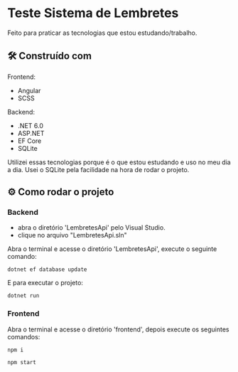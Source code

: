 # Teste Sistema de Lembretes
Feito para praticar as tecnologias que estou estudando/trabalho.

## 🛠️ Construído com

Frontend: 
- Angular
- SCSS

Backend:
- .NET 6.0
- ASP.NET
- EF Core
- SQLite

Utilizei essas tecnologias porque é o que estou estudando e uso no meu dia a dia. Usei o SQLite pela facilidade na hora de rodar o projeto.

## ⚙️ Como rodar o projeto

### Backend
 
- abra o diretório 'LembretesApi' pelo Visual Studio.
- clique no arquivo "LembretesApi.sln"

Abra o terminal e acesse o diretório 'LembretesApi', execute o seguinte comando:

```
dotnet ef database update
```

E para executar o projeto:

```
dotnet run
```

### Frontend

Abra o terminal e acesse o diretório 'frontend', depois execute os seguintes comandos:

```
npm i
```
```
npm start
```


